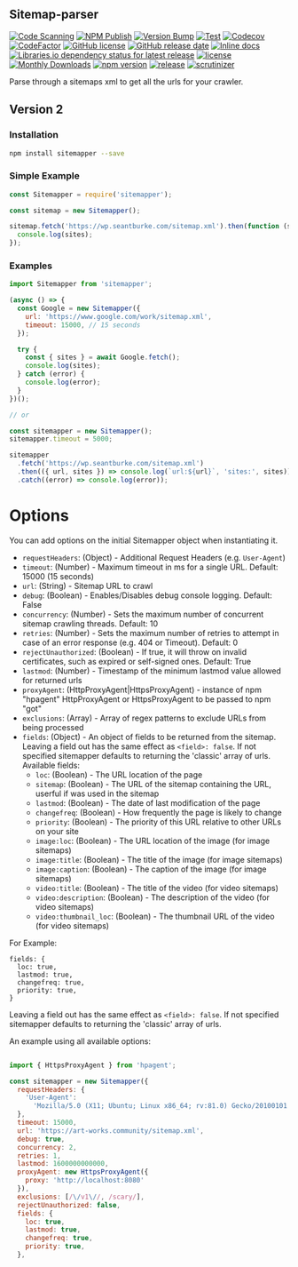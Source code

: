 ## Sitemap-parser

[![Code Scanning](https://github.com/seantomburke/sitemapper/actions/workflows/codeql-analysis.yml/badge.svg)](https://github.com/seantomburke/sitemapper/actions/workflows/codeql-analysis.yml)
[![NPM Publish](https://github.com/seantomburke/sitemapper/actions/workflows/npm-publish.yml/badge.svg)](https://github.com/seantomburke/sitemapper/actions/workflows/npm-publish.yml)
[![Version Bump](https://github.com/seantomburke/sitemapper/actions/workflows/version-bump.yml/badge.svg?branch=master&event=push)](https://github.com/seantomburke/sitemapper/actions/workflows/version-bump.yml)
[![Test](https://github.com/seantomburke/sitemapper/actions/workflows/test.yml/badge.svg?branch=master&event=push)](https://github.com/seantomburke/sitemapper/actions/workflows/test.yml)
[![Codecov](https://img.shields.io/codecov/c/github/seantomburke/sitemapper?token=XhiEgaHFWL)](https://codecov.io/gh/seantomburke/sitemapper)
[![CodeFactor](https://www.codefactor.io/repository/github/seantomburke/sitemapper/badge)](https://www.codefactor.io/repository/github/seantomburke/sitemapper)
[![GitHub license](https://img.shields.io/github/license/seantomburke/sitemapper)](https://github.com/seantomburke/sitemapper/blob/master/LICENSE)
[![GitHub release date](https://img.shields.io/github/release-date/seantomburke/sitemapper.svg)](https://github.com/seantomburke/sitemapper/releases)
[![Inline docs](https://inch-ci.org/github/seantomburke/sitemapper.svg?branch=master&style=shields)](https://inch-ci.org/github/seantomburke/sitemapper)
[![Libraries.io dependency status for latest release](https://img.shields.io/librariesio/release/npm/sitemapper)](https://libraries.io/npm/sitemapper)
[![license](https://img.shields.io/github/license/seantomburke/sitemapper.svg)](https://github.com/seantomburke/sitemapper/blob/main/LICENSE)
[![Monthly Downloads](https://img.shields.io/npm/dm/sitemapper.svg)](https://www.npmjs.com/package/sitemapper)
[![npm version](https://badge.fury.io/js/sitemapper.svg)](https://badge.fury.io/js/sitemapper)
[![release](https://img.shields.io/github/release/seantomburke/sitemapper.svg)](https://github.com/seantomburke/sitemapper/releases/latest)
[![scrutinizer](https://img.shields.io/scrutinizer/quality/g/seantomburke/sitemapper.svg?style=flat-square)](https://scrutinizer-ci.com/g/seantomburke/sitemapper/)

Parse through a sitemaps xml to get all the urls for your crawler.

## Version 2

### Installation

```bash
npm install sitemapper --save
```

### Simple Example

```javascript
const Sitemapper = require('sitemapper');

const sitemap = new Sitemapper();

sitemap.fetch('https://wp.seantburke.com/sitemap.xml').then(function (sites) {
  console.log(sites);
});
```

### Examples

```javascript
import Sitemapper from 'sitemapper';

(async () => {
  const Google = new Sitemapper({
    url: 'https://www.google.com/work/sitemap.xml',
    timeout: 15000, // 15 seconds
  });

  try {
    const { sites } = await Google.fetch();
    console.log(sites);
  } catch (error) {
    console.log(error);
  }
})();

// or

const sitemapper = new Sitemapper();
sitemapper.timeout = 5000;

sitemapper
  .fetch('https://wp.seantburke.com/sitemap.xml')
  .then(({ url, sites }) => console.log(`url:${url}`, 'sites:', sites))
  .catch((error) => console.log(error));
```

# Options

You can add options on the initial Sitemapper object when instantiating it.

- `requestHeaders`: (Object) - Additional Request Headers (e.g. `User-Agent`)
- `timeout`: (Number) - Maximum timeout in ms for a single URL. Default: 15000 (15 seconds)
- `url`: (String) - Sitemap URL to crawl
- `debug`: (Boolean) - Enables/Disables debug console logging. Default: False
- `concurrency`: (Number) - Sets the maximum number of concurrent sitemap crawling threads. Default: 10
- `retries`: (Number) - Sets the maximum number of retries to attempt in case of an error response (e.g. 404 or Timeout). Default: 0
- `rejectUnauthorized`: (Boolean) - If true, it will throw on invalid certificates, such as expired or self-signed ones. Default: True
- `lastmod`: (Number) - Timestamp of the minimum lastmod value allowed for returned urls
- `proxyAgent`: (HttpProxyAgent|HttpsProxyAgent) - instance of npm "hpagent" HttpProxyAgent or HttpsProxyAgent to be passed to npm "got"
- `exclusions`: (Array<RegExp>) - Array of regex patterns to exclude URLs from being processed
- `fields`: (Object) - An object of fields to be returned from the sitemap. Leaving a field out has the same effect as `<field>: false`. If not specified sitemapper defaults to returning the 'classic' array of urls. Available fields:
  - `loc`: (Boolean) - The URL location of the page
  - `sitemap`: (Boolean) - The URL of the sitemap containing the URL, userful if <sitemapindex> was used in the sitemap
  - `lastmod`: (Boolean) - The date of last modification of the page
  - `changefreq`: (Boolean) - How frequently the page is likely to change
  - `priority`: (Boolean) - The priority of this URL relative to other URLs on your site
  - `image:loc`: (Boolean) - The URL location of the image (for image sitemaps)
  - `image:title`: (Boolean) - The title of the image (for image sitemaps)
  - `image:caption`: (Boolean) - The caption of the image (for image sitemaps)
  - `video:title`: (Boolean) - The title of the video (for video sitemaps)
  - `video:description`: (Boolean) - The description of the video (for video sitemaps)
  - `video:thumbnail_loc`: (Boolean) - The thumbnail URL of the video (for video sitemaps)

For Example:

```
fields: {
  loc: true,
  lastmod: true,
  changefreq: true,
  priority: true,
}
```

Leaving a field out has the same effect as `<field>: false`. If not specified sitemapper defaults to returning the 'classic' array of urls.

An example using all available options:

```javascript

import { HttpsProxyAgent } from 'hpagent';

const sitemapper = new Sitemapper({
  requestHeaders: {
    'User-Agent':
      'Mozilla/5.0 (X11; Ubuntu; Linux x86_64; rv:81.0) Gecko/20100101 Firefox/81.0',
  },
  timeout: 15000,
  url: 'https://art-works.community/sitemap.xml',
  debug: true,
  concurrency: 2,
  retries: 1,
  lastmod: 1600000000000,
  proxyAgent: new HttpsProxyAgent({
  	proxy: 'http://localhost:8080'
  }),
  exclusions: [/\/v1\//, /scary/],
  rejectUnauthorized: false,
  fields: {
    loc: true,
    lastmod: true,
    changefreq: true,
    priority: true,
  },
```
